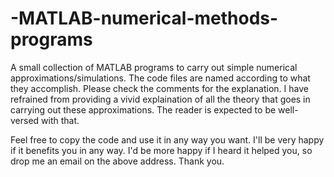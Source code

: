 # -MATLAB-numerical-methods-programs
A small collection of MATLAB programs to carry out simple numerical approximations/simulations. The code files are named according to what they accomplish. Please check the comments for the explanation. I have refrained from providing a vivid explaination of all the theory that goes in carrying out these approximations. The reader is expected to be well-versed with that. 

Feel free to copy the code and use it in any way you want. I'll be very happy if it benefits you in any way. I'd be more happy if I heard it helped you, so drop me an email on the above address.
Thank you.
